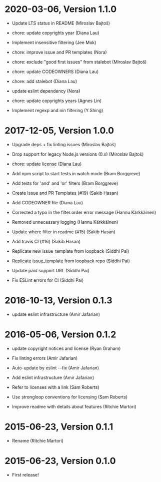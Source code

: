 2020-03-06, Version 1.1.0
=========================

 * Update LTS status in README (Miroslav Bajtoš)

 * chore: update copyrights year (Diana Lau)

 * Implement insensitive filtering (Jee Mok)

 * chore: improve issue and PR templates (Nora)

 * chore: exclude "good first issues" from stalebot (Miroslav Bajtoš)

 * chore: update CODEOWNERS (Diana Lau)

 * chore: add stalebot (Diana Lau)

 * update eslint dependency (Nora)

 * chore: update copyrights years (Agnes Lin)

 * Implement regexp and nin filtering (Y.Shing)


2017-12-05, Version 1.0.0
=========================

 * Upgrade deps + fix linting issues (Miroslav Bajtoš)

 * Drop support for legacy Node.js versions (0.x) (Miroslav Bajtoš)

 * chore: update license (Diana Lau)

 * Add npm script to start tests in watch mode (Bram Borggreve)

 * Add tests for 'and' and 'or' filters (Bram Borggreve)

 * Create Issue and PR Templates (#19) (Sakib Hasan)

 * Add CODEOWNER file (Diana Lau)

 * Corrected a typo in the filter.order error message (Hannu Kärkkäinen)

 * Removed unnecessary logging (Hannu Kärkkäinen)

 * Update where filter in readme (#15) (Sakib Hasan)

 * Add travis CI (#16) (Sakib Hasan)

 * Replicate new issue_template from loopback (Siddhi Pai)

 * Replicate issue_template from loopback repo (Siddhi Pai)

 * Update paid support URL (Siddhi Pai)

 * Fix ESLint errors for CI (Siddhi Pai)


2016-10-13, Version 0.1.3
=========================

 * update eslint infrastructure (Amir Jafarian)


2016-05-06, Version 0.1.2
=========================

 * update copyright notices and license (Ryan Graham)

 * Fix linting errors (Amir Jafarian)

 * Auto-update by eslint --fix (Amir Jafarian)

 * Add eslint infrastructure (Amir Jafarian)

 * Refer to licenses with a link (Sam Roberts)

 * Use strongloop conventions for licensing (Sam Roberts)

 * Improve readme with details about features (Ritchie Martori)


2015-06-23, Version 0.1.1
=========================

 * Rename (Ritchie Martori)


2015-06-23, Version 0.1.0
=========================

 * First release!

